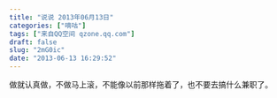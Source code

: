 ```yaml
---
title: "说说 2013年06月13日"
categories: ["嘀咕"]
tags: ["来自QQ空间 qzone.qq.com"]
draft: false
slug: "2mG0ic"
date: "2013-06-13 16:29:52"
---
```


做就认真做，不做马上滚，不能像以前那样拖着了，也不要去搞什么兼职了。
